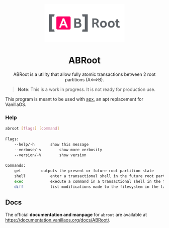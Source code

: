 <div align="center">
  <img src="abroot-logo.svg" height="120">
  <h1 align="center">ABRoot</h1>
  <p align="center">ABRoot is a utility that allow fully atomic transactions between 2 root partitions (A⟺B).</p>
</div>

> **Note**: This is a work in progress. It is not ready for production use.

This program is meant to be used with [apx](https://github.com/vanilla-os/apx), 
an apt replacement for VanillaOS.

### Help

```bash
abroot [flags] [command]

Flags:
	--help/-h		show this message
	--verbose/-v		show more verbosity
	--version/-V		show version

Commands:
	get			outputs the present or future root partition state
	shell			enter a transactional shell in the future root partition and switch root on the next boot
	exec			execute a command in a transactional shell in the future root partition and switch to it on the next boot
	diff			list modifications made to the filesystem in the latest transaction
```

## Docs

The official **documentation and manpage** for `abroot` are available at https://documentation.vanillaos.org/docs/ABRoot/.
